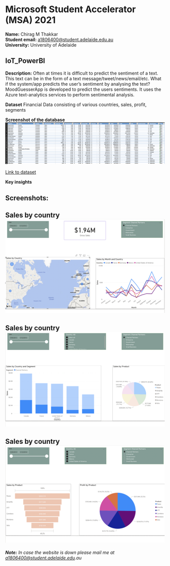 # Microsoft Student Accelerator (MSA) 2021

**Name:** Chirag M Thakkar  
**Student email:** a1806400@student.adelaide.edu.au  
**University:** University of Adelaide 

## IoT_PowerBI

**Description:** Often at times it is difficult to predict the sentiment of a text. This text can be in the form of a text message/tweet/news/email/etc. What if the system/app predicts the user’s sentiment by analysing the text?  MoodGuesserApp is developed to predict the users sentiments. It uses the Azure text-analytics services to perform sentimental analysis.


**Dataset**
Financial Data consisting of various countries, sales, profit, segments

**Screenshot of the database**
![alt text](https://github.com/chiragmthakkar/IoT_PowerBI/blob/main/Screenshots/database.png)


[Link to dataset](https://github.com/parulnith/Data-Visualisation-libraries/blob/master/Data%20Visualisation%20with%20Power%20BI/Financial%20Sample.xlsx)


**Key insights**

## Screenshots:

**Sales by country**
![alt text](https://github.com/chiragmthakkar/IoT_PowerBI/blob/main/Screenshots/5.png)
---


**Sales by country**
![alt text](https://github.com/chiragmthakkar/IoT_PowerBI/blob/main/Screenshots/3.png)
---

**Sales by country**
![alt text](https://github.com/chiragmthakkar/IoT_PowerBI/blob/main/Screenshots/4.png)
---



_**Note:** In case the website is down please mail me at a1806400@student.adelaide.edu.au_




